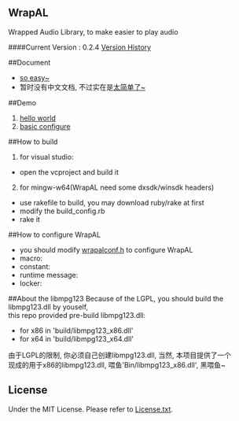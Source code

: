 ﻿## WrapAL
Wrapped Audio Library, to make easier to play audio

####Current Version : 0.2.4
[Version History](./VersionHistory.md)  

##Document
- [so easy~](./doc/readme.md)
- 暂时没有中文文档, 不过实在是[太简单了~](./doc/readme.md)

##Demo
1. [hello world](./doc/1.helloworld.md)
2. [basic configure](./doc/2.configure-baisc.md)

##How to build
1. for visual studio:  
  - open the vcproject and build it
2. for mingw-w64(WrapAL need some dxsdk/winsdk headers)  
  - use rakefile to build, you may download ruby/rake at first
  - modify the build_config.rb  
  - rake it 
  
##How to configure WrapAL
  - you should modify [wrapalconf.h](./include/wrapalconf.h) to configure WrapAL
  - macro: 
  - constant:
  - runtime message:
  - locker:

##About the libmpg123
Because of the LGPL, you should build the libmpg123.dll by youself,  
this repo provided pre-build libmpg123.dll:
  - for x86 in 'build/libmpg123_x86.dll'
  - for x64 in 'build/libmpg123_x64.dll'

由于LGPL的限制, 你必须自己创建libmpg123.dll, 当然, 本项目提供了一个  
现成的用于x86的libmpg123.dll, 喂鱼'Bin/libmpg123_x86.dll', 黑喂鱼~

## License
Under the MIT License. Please refer to [License.txt](./License.txt).